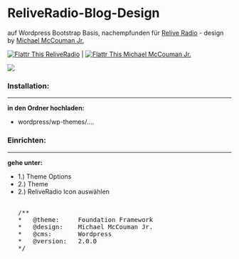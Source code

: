 ReliveRadio-Blog-Design
=======================

auf Wordpress Bootstrap Basis, nachempfunden für <a href="http://reliveradio.de">Relive Radio</a> - design by <a href="http://podunion.com/podcaster/michaelmccouman/6214/michael-mccouman-jr">Michael McCouman Jr.</a>


<a href="http://flattr.com/thing/973782/ReliveRadio-de-Podcasts-rund-um-die-Uhr">
<img src="https://raw.github.com/ReliveRadio/reliveradio-ressources/master/flattr/rr-flattr-buttons.jpg" 
alt="Flattr This" title="Flattr This" style="max-width:100%;"> ReliveRadio</a>  | 
<a href="https://flattr.com/profile/mccouman">
<img src="https://raw.github.com/ReliveRadio/reliveradio-ressources/master/flattr/rr-flattr-buttons.jpg" 
alt="Flattr This" title="Flattr This" style="max-width:100%;"> Michael McCouman Jr.</a> 


<img src="https://raw.github.com/ReliveRadio/reliveradio-wordpress-blog_theme/master/screenshot.png" /> <br />


<h3>Installation:</h3>
<hr />
<b>in den Ordner hochladen:</b><br />
<ul>
<li>wordpress/wp-themes/....</li>
</ul>

<h3>Einrichten:</h3>
<hr />
<b>gehe unter: </b></br />
<ul>
<li>1.) Theme Options</li>
<li>2.) Theme </li>
<li>2.) ReliveRadio Icon auswählen </li>
<br>
<pre>
/**
*	@theme: 	Foundation Framework
*	@design: 	Michael McCouman Jr.
*	@cms:		Wordpress
*	@version:	2.0.0
*/
</pre>
